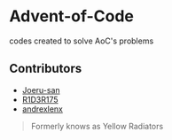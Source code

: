 # Advent-of-Code
codes created to solve AoC's problems

## Contributors
- [Joeru-san](https://github.com/Joeru-san)
- [R1D3R175](https://github.com/R1D3R175)
- [andrexlenx](https://github.com/andrexlenx)

> Formerly knows as Yellow Radiators
